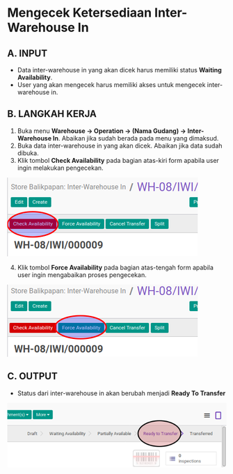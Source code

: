 # Mengecek Ketersediaan Inter-Warehouse In

## A. INPUT

* Data inter-warehouse in yang akan dicek harus memiliki status **Waiting Availability**.
* User yang akan mengecek harus memiliki akses untuk mengecek inter-warehouse in.

## B. LANGKAH KERJA

1. Buka menu **Warehouse -> Operation -> (Nama Gudang) -> Inter-Warehouse In**. Abaikan jika sudah berada
pada menu yang dimaksud.
2. Buka data inter-warehouse in yang akan dicek. Abaikan jika data sudah dibuka.
3. Klik tombol **Check Availability** pada bagian atas-kiri form apabila user ingin melakukan pengecekan.

![](../../img/interwarehouse-in/tombol-check.png)

4. Klik tombol **Force Availability** pada bagian atas-tengah form apabila user ingin mengabaikan proses pengecekan.

![](../../img/interwarehouse-in/tombol-force.png)

## C. OUTPUT

* Status dari inter-warehouse in akan berubah menjadi **Ready To Transfer**

![](../../img/interwarehouse-in/status-ready-to-transfer.png)